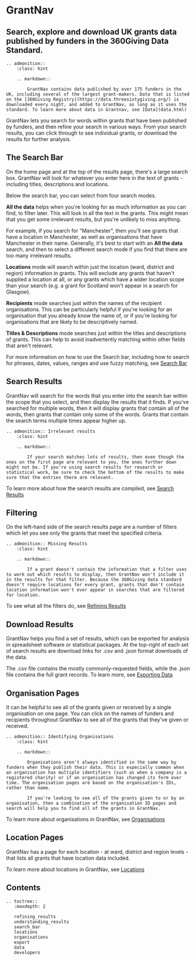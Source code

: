 GrantNav
========

## Search, explore and download UK grants data published by funders in the 360Giving Data Standard.

```eval_rst
.. admonition::
    :class: hint

    .. markdown::

        GrantNav contains data published by over 175 funders in the UK, including several of the largest grant-makers. Data that is listed on the [360Giving Registry](https://data.threesixtygiving.org/) is downloaded every night, and added to GrantNav, as long as it uses the standard. To learn more about data in Grantnav, see [Data](data.html)
```

GrantNav lets you search for words within grants that have been published by funders, and then refine your search in various ways. From your search results, you can click through to see individual grants, or download the results for further analysis. 

## The Search Bar

On the home page and at the top of the results page, there's a large search box. GrantNav will look for whatever you enter here in the text of grants - including titles, descriptions and locations. 

Below the search bar, you can select from four search modes. 

**All the data** helps when you're looking for as much information as you can find, to filter later. This will look in all the text in the grants. This might mean that you get some irrelevant results, but you're unlikely to miss anything. 

For example, if you search for "Manchester", then you'll see grants that have a location in Manchester, as well as organisations that have Manchester in their name. Generally, it's best to start with an **All the data** search, and then to select a different search mode if you find that there are too many irrelevant results.

**Locations** mode will search within just the location (ward, district and region) information in grants. This will exclude any grants that haven't supplied a location at all, or any grants which have a wider location scope than your search (e.g. a grant for Scotland won't appear in a search for Glasgow).

**Recipients** mode searches just within the names of the recipient organisations. This can be particularly helpful if you're looking for an organisation that you already know the name of, or if you're looking for organisations that are likely to be descriptively named.

**Titles & Descriptions** mode searches just within the titles and descriptions of grants. This can help to avoid inadvertently matching within other fields that aren't relevant. 

For more information on how to use the Search bar, including how to search for phrases, dates, values, ranges and use fuzzy matching, see [Search Bar](search_bar.html)

## Search Results 

GrantNav will search for the words that you enter into the search bar within the scope that you select, and then display the results that it finds. If you've searched for multiple words, then it will display grants that contain all of the words, then grants that contain only some of the words. Grants that contain the search terms multiple times appear higher up. 

```eval_rst
.. admonition:: Irrelevant results
    :class: hint

    .. markdown::

        If your search matches lots of results, then even though the ones on the first page are relevant to you, the ones further down might not be. If you're using search results for research or statistical work, be sure to check the bottom of the results to make sure that the entries there are relevant. 
```

To learn more about how the search results are compiled, see [Search Results](search_results)


## Filtering

On the left-hand side of the search results page are a number of filters which let you see only the grants that meet the specified criteria. 


```eval_rst
.. admonition:: Missing Results
    :class: hint

    .. markdown::

        If a grant doesn't contain the information that a filter uses to work out which results to display, then GrantNav won't include it in the results for that filter. Because the 360Giving data standard doesn't require locations for every grant, grants that don't contain location information won't ever appear in searches that are filtered for location. 
```

To see what all the filters do, see [Refining Results](refining_results)

## Download Results

GrantNav helps you find a set of results, which can be exported for analysis in spreadsheet software or statistical packages. At the top-right of each set of search results are download links for .csv and .json format downloads of the data. 

The .csv file contains the mostly commonly-requested fields, while the .json file contains the full grant records. To learn more, see [Exporting Data](export.html)

## Organisation Pages

It can be helpful to see all of the grants given or received by a single organisation on one page. You can click on the names of funders and recipients throughout GrantNav to see all of the grants that they've given or received. 

```eval_rst
.. admonition:: Identifying Organisations
    :class: hint

    .. markdown::

        Organisations aren't always identified in the same way by funders when they publish their data. This is especially common when an organisation has multiple identifiers (such as when a company is a registered charity) or if an organisation has changed its form over time. The organisation pages are based on the organisation's IDs, rather than name. 

        If you're looking to see all of the grants given to or by an organisation, then a combination of the organisation ID pages and search will help you to find all of the grants in GrantNav. 
```

To learn more about organisations in GrantNav, see [Organisations](organisations)

## Location Pages 

GrantNav has a page for each location - at ward, district and region levels - that lists all grants that have location data included. 

To learn more about locations in GrantNav, see [Locations](locations)


## Contents

```eval_rst
.. toctree::
   :maxdepth: 2

   refining_results
   understanding_results
   search_bar
   locations
   organisations
   export
   data
   developers


```

